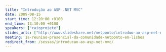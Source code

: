 ```yaml
---
title: "Introdução ao ASP .NET MVC"
date: 2009-08-15
start_time: 12:20:00 +0100
end_time: 13:10:00 +0100
speakers: ["caioproiete"]
slides_urls: ["http://www.slideshare.net/netponto/introduo-ao-asp-net-mvc"]
meeting: 1a-reuniao-presencial-da-comunidade-netponto-em-lisboa
redirect_from: /sessao/introducao-ao-asp-net-mvc/
---
```

